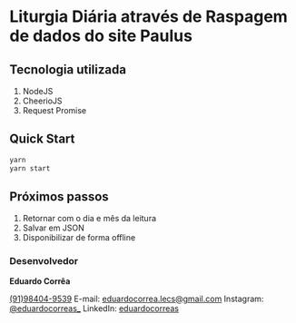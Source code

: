 # Liturgia Diária através de Raspagem de dados do site Paulus

## Tecnologia utilizada
1. NodeJS
2. CheerioJS
3. Request Promise

## Quick Start

```bash
yarn
yarn start
```
## Próximos passos
1. Retornar com o dia e mês da leitura
2. Salvar em JSON 
3. Disponibilizar de forma offline 


### Desenvolvedor
**Eduardo Corrêa**

[(91)98404-9539](tel:5591984049539)
E-mail: [eduardocorrea.lecs@gmail.com](mailto:eduardocorrea.lecs@gmail.com)
Instagram: [@eduardocorreas_](https://www.instagram.com/eduardocorreas_)
LinkedIn: [eduardocorreas](https://www.linkedin.com/in/eduardocorreas/)
